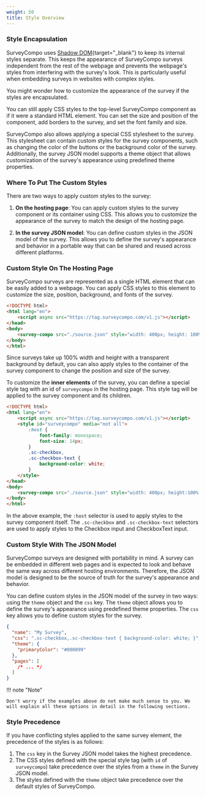 ```yaml
---
weight: 50
title: Style Overview
---
```


### Style Encapsulation

SurveyCompo uses [Shadow DOM](https://developer.mozilla.org/en-US/docs/Web/API/Web_components/Using_shadow_DOM){target="\_blank"} to keep its internal styles separate. This keeps the appearance of SurveyCompo surveys independent from the rest of the webpage and prevents the webpage's styles from interfering with the survey's look. This is particularly useful when embedding surveys in websites with complex styles.

You might wonder how to customize the appearance of the survey if the styles are encapsulated.

You can still apply CSS styles to the top-level SurveyCompo component as if it were a standard HTML element. You can set the size and position of the component, add borders to the survey, and set the font family and size.

SurveyCompo also allows applying a special CSS stylesheet to the survey. This stylesheet can contain custom styles for the survey components, such as changing the color of the buttons or the background color of the survey. Additionally, the survey JSON model supports a theme object that allows customization of the survey's appearance using predefined theme properties.

### Where To Put The Custom Styles

There are two ways to apply custom styles to the survey:

1. **On the hosting page**: You can apply custom styles to the survey component or its container using CSS. This allows you to customize the appearance of the survey to match the design of the hosting page.

2. **In the survey JSON model**: You can define custom styles in the JSON model of the survey. This allows you to define the survey's appearance and behavior in a portable way that can be shared and reused across different platforms.

### Custom Style On The Hosting Page

SurveyCompo surveys are represented as a single HTML element that can be easily added to a webpage. You can apply CSS styles to this element to customize the size, position, background, and fonts of the survey.

```html
<!DOCTYPE html>
<html lang="en">
    <script async src="https://tag.surveycompo.com/v1.js"></script>
</head>
<body>
    <survey-compo src="./source.json" style="width: 400px; height: 100%; margin: auto; font-size: 14px;"></survey-compo>
</body>
</html>
```

Since surveys take up 100% width and height with a transparent background by default, you can also apply styles to the container of the survey component to change the position and size of the survey.

To customize the **inner elements** of the survey, you can define a special style tag with an id of `surveycompo` in the hosting page. This style tag will be applied to the survey component and its children.

```html
<!DOCTYPE html>
<html lang="en">
    <script async src="https://tag.surveycompo.com/v1.js"></script>
    <style id="surveycompo" media="not all">
        :host {
            font-family: monospace;
            font-size: 14px;
        }
        .sc-checkbox,
        .sc-checkbox-text {
            background-color: white;
        }
    </style>
</head>
<body>
    <survey-compo src="./source.json" style="width: 400px; height:100%;" />
</body>
</html>
```

In the above example, the `:host` selector is used to apply styles to the survey component itself. The `.sc-checkbox` and `.sc-checkbox-text` selectors are used to apply styles to the Checkbox input and CheckboxText input.

### Custom Style With The JSON Model

SurveyCompo surveys are designed with portability in mind. A survey can be embedded in different web pages and is expected to look and behave the same way across different hosting environments. Therefore, the JSON model is designed to be the source of truth for the survey's appearance and behavior.

You can define custom styles in the JSON model of the survey in two ways: using the `theme` object and the `css` key. The `theme` object allows you to define the survey's appearance using predefined theme properties. The `css` key allows you to define custom styles for the survey.

```json
{
  "name": "My Survey",
  "css": ".sc-checkbox,.sc-checkbox-text { background-color: white; }",
  "theme": {
    "primaryColor": "#000099"
  },
  "pages": [
    /* ... */
  ]
}
```

!!! note "Note"

    Don't worry if the examples above do not make much sense to you. We will explain all these options in detail in the following sections.

### Style Precedence

If you have conflicting styles applied to the same survey element, the precedence of the styles is as follows:

1. The `css` key in the Survey JSON model takes the highest precedence.
2. The CSS styles defined with the special style tag (with `id` of `surveycompo`) take precedence over the styles from a `theme` in the Survey JSON model.
3. The styles defined with the `theme` object take precedence over the default styles of SurveyCompo.
